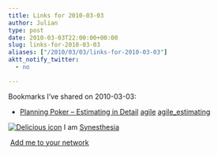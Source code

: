 ```yaml
---
title: Links for 2010-03-03
author: Julian
type: post
date: 2010-03-03T22:00:00+00:00
slug: links-for-2010-03-03 
aliases: ["/2010/03/03/links-for-2010-03-03"]
aktt_notify_twitter:
  - no

---
```

Bookmarks I&#8217;ve shared on 2010-03-03:

  * [Planning Poker &#8211; Estimating in Detail][1] 
    [agile][2] [agile_estimating][3] </li> </ul> 
    
    <p class="deliciouslink">
      <a href="https://del.icio.us/synesthesia" title="See all my bookmarks on del.icio.us"><img src="https://www.synesthesia.co.uk/images/deliciousicon.jpg" alt="Delicious icon" /></a>&nbsp;I am <a href="https://del.icio.us/synesthesia" title="See all my bookmarks on del.icio.us">Synesthesia</a>
    </p>
    
    <p class="deliciouslink">
      <a href="https://del.icio.us/network?add=synesthesia" title="Add me to your del.icio.us network"><img src="https://www.synesthesia.co.uk/images/add.gif" alt="" /></a>&nbsp;<a href="https://del.icio.us/network?add=synesthesia" title="Add me to your del.icio.us network">Add me to your network</a>
    </p>

 [1]: https://store.mountaingoatsoftware.com/pages/planning-poker-in-detail
 [2]: https://delicious.com/synesthesia/agile
 [3]: https://delicious.com/synesthesia/agile_estimating